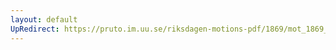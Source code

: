 ```yaml
---
layout: default
UpRedirect: https://pruto.im.uu.se/riksdagen-motions-pdf/1869/mot_1869__ak__22/mot_1869__ak__22-003.pdf
---
```

